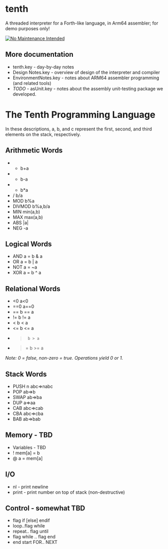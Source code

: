 # tenth
A threaded interpreter for a Forth-like language, in Arm64 assembler; for demo purposes only!

[![No Maintenance Intended](http://unmaintained.tech/badge.svg)](http://unmaintained.tech/)

## More documentation
* tenth.key - day-by-day notes
* Design Notes.key - overview of design of the interpreter and compiler
* EnvironmentNotes.key - notes about ARM64 assembler programming (and related tools)
* *TODO* - asUnit.key - notes about the assembly unit-testing package we developed. 


# The Tenth Programming Language
In these descriptions, a, b, and c represent the first, second, and third elements on the stack, respectively.

## Arithmetic Words
* +    b+a
* -    b-a
* *    b*a
* /    b/a
* MOD   b%a
* DIVMOD  b%a,b/a
* MIN   min(a,b)
* MAX   max(a,b)
* ABS   |a|
* NEG   -a

## Logical Words
* AND a = b & a
* OR  a = b | a
* NOT  a = ~a
* XOR  a = b ^ a

## Relational Words
* <0     a<0
* ==0    a==0
* ==     b == a
* !=     b != a
* <      b < a
* <=     b <= a
* >      b > a
* >=     b >= a

*Note: 0 = false, non-zero = true. Operations yield 0 or 1.*

## Stack Words
* PUSH n  abc⇒nabc
* POP    ab⇒b
* SWAP  ab⇒ba
* DUP   a⇒aa 
* CAB  abc⇒cab
* CBA  abc⇒cba
* BAB  ab⇒bab

## Memory - TBD
* Variables - TBD
* !   mem[a] = b
* @   a = mem[a]

## I/O
* nl - print newline
* print - print number on top of stack (non-destructive)

## Control - somewhat TBD
* flag if [else] endif
* loop..flag while
* repeat.. flag until
* flag while .. flag end
* end start FOR.. NEXT

